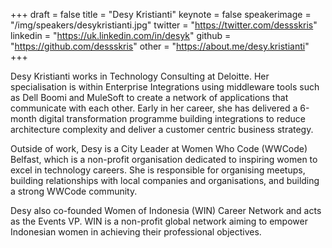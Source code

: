+++
draft = false
title = "Desy Kristianti"
keynote = false
speakerimage = "/img/speakers/desykristianti.jpg"
twitter = "https://twitter.com/dessskris"
linkedin = "https://uk.linkedin.com/in/desyk"
github = "https://github.com/dessskris"
other = "https://about.me/desy.kristianti"
+++

Desy Kristianti works in Technology Consulting at Deloitte. Her specialisation is within Enterprise Integrations using middleware tools such as Dell Boomi and MuleSoft to create a network of applications that communicate with each other. Early in her career, she has delivered a 6-month digital transformation programme building integrations to reduce architecture complexity and deliver a customer centric business strategy.

Outside of work, Desy is a City Leader at Women Who Code (WWCode) Belfast, which is a non-profit organisation dedicated to inspiring women to excel in technology careers. She is responsible for organising meetups, building relationships with local companies and organisations, and building a strong WWCode community.

Desy also co-founded Women of Indonesia (WIN) Career Network and acts as the Events VP. WIN is a non-profit global network aiming to empower Indonesian women in achieving their professional objectives.